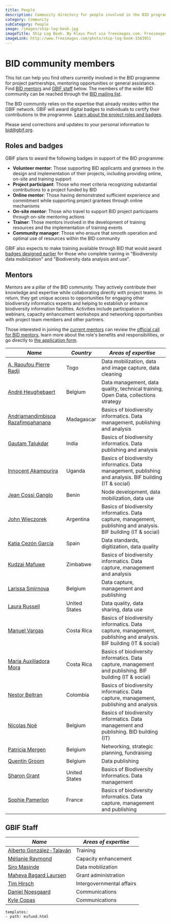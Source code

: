```yaml
---
title: People
description: Community directory for people involved in the BID programme.
category: Community
subCategory: People
image: /images/ship-log-book.jpg
imageTitle: Ship Log Book. By Klaus Post via freeimages.com. Freeimages content license.
imageLink: http://www.freeimages.com/photo/ship-log-book-1563951
---
```

# BID community members

This list can help you find others currently involved in the BID programme for project partnerships, mentoring opportunities or general assistance. Find [BID mentors](#mentors) and [GBIF staff](#gbifs) below. The members of the wider BID community can be reached through the [BID mailing list](../mailing-lists/).

The BID community relies on the expertise that already resides within the GBIF network. GBIF will award digital badges to individuals to certify their contributions to the programme. [Learn about the project roles and badges](#badges).

Please send corrections and updates to your personal information to [bid@gbif.org](mailto:bid@gbif.org).

## <a name="badges"></a>Roles and badges

GBIF plans to award the following badges in support of the BID programme: 
+ **Volunteer mentor**: Those supporting BID applicants and grantees in the design and implementation of their projects, including providing online, on-site and training support
+ **Project participant**: Those who meet criteria recognizing substantial contributions to a project funded by BID
+ **Online mentor**: Those having demonstrated sufficient experience and commitment while supporting project grantees through online mechanisms
+ **On-site mentor**: Those who travel to support BID project participants through on-site mentoring actions
+ **Trainer**: Those mentors involved in the development of training resources and the implementation of training events
+ **Community manager**: Those who ensure that smooth operation and optimal use of resources within the BID community

GBIF also expects to make training available through BID that would award [badges designed earlier](http://www.gbif.org/newsroom/news/GBIF-digital-badges) for those who complete training in "Biodiversity data mobilization" and "Biodiversity data analysis and use".

## <a name="mentors"></a>Mentors

Mentors are a pillar of the BID community. They actively contribute their knowledge and expertise while collaborating directly with project teams. In return, they get unique access to opportunities for engaging other biodiversity informatics experts and helping to establish or enhance biodiversity information facilities. Activities include participation in webinars, capacity enhancement workshops and networking opportunities with project team members and other partners. 

Those interested in joining the [current mentors](../people#mentors) can review the [official call for BID mentors](/raw/Call-for-BID-volunteer-mentors.pdf), learn more about the role's benefits and responsibilities, or go directly to [the application form](https://docs.google.com/forms/d/1R3EmHdZxt6ZoTJ9e43SeOG7Rl3awNidaLN-pdmbCFZQ/viewform).

|*Name* | *Country* | *Areas of expertise* |
|--|--|--|
|[A. Raoufou Pierre Radji](mailto:pradji@hotmail.com) | Togo | Data mobilization, data and image capture, data cleaning |
|[André Heughebaert](mailto:a.heughebaert@biodiversity.be) | Belgium | Data management, data quality, technical training, Open Data, collections strategy |
|[Andriamandimbisoa Razafimpahanana](mailto:razafimpahanana@gmail.com) | Madagascar| Basics of biodiversity informatics. Data management, publishing and analysis |
|[Gautam Talukdar](mailto:gautamtalukdar@gmail.com) | India | Basics of biodiversity informatics. Data publishing and analysis |
|[Innocent Akampurira](mailto:iakampurira@gmail.com) | Uganda | Basics of biodiversity informatics. Data management, publishing and analysis. BIF building (IT & social) |
|[Jean Cossi Ganglo](mailto:mailto:ganglocj@gmail.com) | Benin | Node development, data mobilization, data use |
|[John Wieczorek](mailto:tuco@berkeley.edu) | Argentina | Basics of biodiversity informatics. Data capture, management, publishing and analysis. BIF building (IT & social) |
|[Katia Cezón García](mailto:katia@gbif.es) | Spain | Data standards, digitization, data quality |
|[Kudzai Mafuwe](mailto:kudzimaffy@gmail.com) | Zimbabwe | Basics of biodiversity informatics. Data capture, management and analysis |
|[Larissa Smirnova](mailto:larissa.smirnova@africamuseum.be) | Belgium | Data capture, management and publishing |
|[Laura Russell](mailto:larussell@vertnet.org) | United States | Data quality, data sharing, data use|
|[Manuel Vargas](mailto:mvargas@inbio.ac.cr) | Costa Rica | Basics of biodiversity informatics. Data capture, management, publishing and analysis. BIF building (IT & social) |
|[María Auxiliadora Mora](mailto:mmora@inbio.ac.cr) | Costa Rica | Basics of biodiversity informatics. Data capture, management and publishing. BIF building (IT & social) |
|[Nestor Beltran](mailto:nbeltran@humboldt.org.co) | Colombia | Basics of biodiversity informatics. Data capture, management, publishing and analysis |
|[Nicolas Noé](mailto:n.noe@biodiversity.be) | Belgium | Basics of biodiversity informatics. Data management and publishing. BID building (IT) |
|[Patricia Mergen](mailto:patricia.mergen@africamuseum.be) | Belgium | Networking, strategic planning, fundraising |
|[Quentin Groom](mailto:mailto:quentin.groom@plantentuinmeise.be) | Belgium | Data publishing |
|[Sharon Grant](mailto:sgrant@fieldmuseum.org) | United States | Basics of Biodiversity Informatics. Data management |
|[Sophie Pamerlon](mailto:pamerlon@gbif.fr) | France | Basics of biodiversity informatics. Data capture, management and publishing |

## <a name="gbifs"></a>GBIF Staff

|*Name* | *Areas of expertise* |
|--|--|
|[Alberto González-Talaván](mailto:atalavan@gbif.org) | Training |
|[Mélianie Raymond](mailto:mraymond@gbif.org) | Capacity enhancement |
|[Siro Masinde](mailto:smasinde@gbif.org) | Data mobilization |
|[Maheva Bagard Laursen](mailto:mblaursen@gbif.org) | Grant administration |
|[Tim Hirsch](mailto:thirsch@gbif.org) | Intergovernmental affairs |
|[Daniel Noesgaard](mailto:dnoesgaard@gbif.org) | Communications |
|[Kyle Copas](mailto:kcopas@gbif.org) | Communications |


```styledYaml
templates:
- path: eufund.html
```

